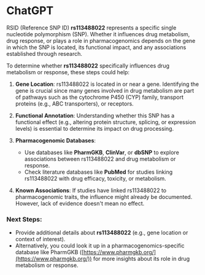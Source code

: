 # ChatGPT

RSID (Reference SNP ID) **rs113488022** represents a specific single nucleotide polymorphism (SNP). Whether it influences drug metabolism, drug response, or plays a role in pharmacogenomics depends on the gene in which the SNP is located, its functional impact, and any associations established through research.

To determine whether **rs113488022** specifically influences drug metabolism or response, these steps could help:

1. **Gene Location**: rs113488022 is located in or near a gene. Identifying the gene is crucial since many genes involved in drug metabolism are part of pathways such as the cytochrome P450 (CYP) family, transport proteins (e.g., ABC transporters), or receptors.

2. **Functional Annotation**: Understanding whether this SNP has a functional effect (e.g., altering protein structure, splicing, or expression levels) is essential to determine its impact on drug processing.

3. **Pharmacogenomic Databases**:
   - Use databases like **PharmGKB**, **ClinVar**, or **dbSNP** to explore associations between rs113488022 and drug metabolism or response.
   - Check literature databases like **PubMed** for studies linking rs113488022 with drug efficacy, toxicity, or metabolism.

4. **Known Associations**: If studies have linked rs113488022 to pharmacogenomic traits, the influence might already be documented. However, lack of evidence doesn't mean no effect.

### Next Steps:
- Provide additional details about **rs113488022** (e.g., gene location or context of interest). 
- Alternatively, you could look it up in a pharmacogenomics-specific database like PharmGKB ([https://www.pharmgkb.org/](https://www.pharmgkb.org/)) for more insights about its role in drug metabolism or response.